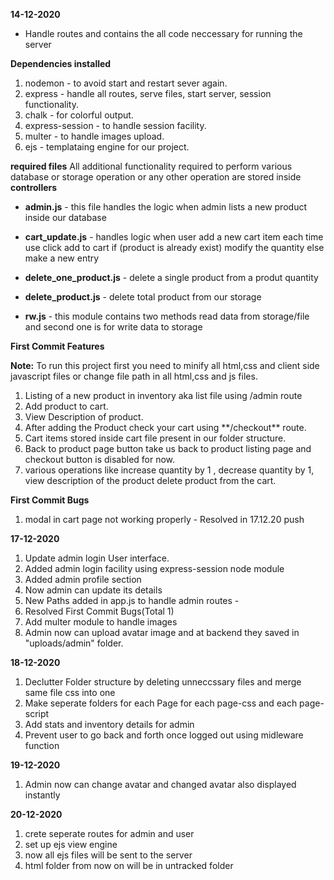 **14-12-2020**

- Handle routes and contains the all code neccessary for running the server

**Dependencies installed**

1. nodemon - to avoid start and restart sever again.
2. express - handle all routes, serve files, start server, session functionality.
3. chalk - for colorful output.
4. express-session - to handle session facility.
5. multer - to handle images upload.
6. ejs - templataing engine for our project.

**required files**
All additional functionality required to perform various database or storage operation or any other operation are stored inside **controllers**

- **admin.js** - this file handles the logic when admin lists a new product inside our database

- **cart_update.js** - handles logic when user add a new cart item each time use click add to cart
  if (product is already exist)
  modify the quantity
  else
  make a new entry

- **delete_one_product.js** - delete a single product from a produt quantity

- **delete_product.js** - delete total product from our storage

- **rw.js** - this module contains two methods read data from storage/file and second one is for write data to storage

**First Commit Features**

**Note:** To run this project first you need to minify all html,css and client side javascript files or change file path in all html,css and js files.

<ol>
  <li>Listing of a new product in inventory aka list file using /admin route</li>
  <li>Add product to cart.</li>
  <li>View Description of product.</li>
  <li>After adding the Product check your cart using **/checkout** route.</li>
  <li>Cart items stored inside cart file present in our folder structure.</li>
<li>Back to product page button take us back to product listing page and checkout button is disabled for now.</li>
<li>various operations like increase quantity by 1 , decrease quantity by 1, view description of the product delete product from the cart.</li>
</ol>

**First Commit Bugs**

1. modal in cart page not working properly - Resolved in 17.12.20 push

**17-12-2020**

<ol>
<li>Update admin login User interface.</li>
<li>Added admin login facility using express-session node module</li>
<li>Added admin profile section</li>
<li>Now admin can update its details</li>
<li>New Paths added in app.js to handle admin routes - </li>
<li>Resolved First Commit Bugs(Total 1)</li>
<li>Add multer module to handle images </li>
<li>Admin now can upload avatar image and at backend they saved in "uploads/admin" folder.</li>
</ol>

**18-12-2020**

<ol>
<li>Declutter Folder structure by deleting unneccssary files and merge same file css into one</li>
<li>Make seperate folders for each Page for each page-css and each page-script</li>
<li>Add stats and inventory details for admin</li>
<li>Prevent user to go back and forth once logged out using midleware function</li>
</ol>

**19-12-2020**

<ol>
<li>Admin now can change avatar and changed avatar also displayed instantly</li>
</ol>

**20-12-2020**

<ol>
<li>crete seperate routes for admin and user</li>
<li>set up ejs view engine</li>
<li>now all ejs files will be sent to the server</li>
<li>html folder from now on will be in untracked folder</li>
</ol>
